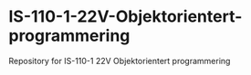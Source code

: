# IS-110-1-22V-Objektorientert-programmering
Repository for IS-110-1 22V Objektorientert programmering
